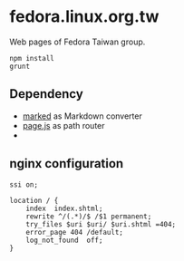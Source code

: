 fedora.linux.org.tw
===================

Web pages of Fedora Taiwan group.

```
npm install
grunt
```

Dependency
----------
* [marked](https://github.com/chjj/marked) as Markdown converter
* [page.js](https://github.com/visionmedia/page.js) as path router
* 

nginx configuration
--------------------
```
ssi on;

location / {
    index  index.shtml;
    rewrite ^/(.*)/$ /$1 permanent;
    try_files $uri $uri/ $uri.shtml =404;
    error_page 404 /default;
    log_not_found  off;
}
```

